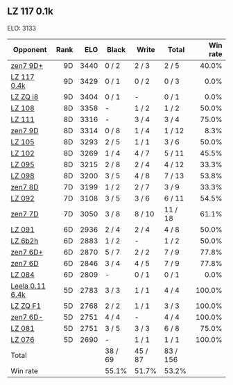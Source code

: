 ## LZ 117 0.1k ##

ELO: 3133

Opponent | Rank | ELO | Black | Write | Total | Win rate
---------|-----:|----:|-------|-------|-------|-------:
[zen7 9D+](zen7%209D+.md) | 9D | 3440 | 0 / 2 | 2 / 3 | 2 / 5 | 40.0%
[LZ 117 0.4k](LZ%20117%200.4k.md) | 9D | 3429 | 0 / 1 | 0 / 2 | 0 / 3 | 0.0%
[LZ ZQ i8](LZ%20ZQ%20i8.md) | 9D | 3404 | 0 / 1 | - | 0 / 1 | 0.0%
[LZ 108](LZ%20108.md) | 8D | 3358 | - | 1 / 2 | 1 / 2 | 50.0%
[LZ 111](LZ%20111.md) | 8D | 3316 | - | 3 / 4 | 3 / 4 | 75.0%
[zen7 9D](zen7%209D.md) | 8D | 3314 | 0 / 8 | 1 / 4 | 1 / 12 | 8.3%
[LZ 105](LZ%20105.md) | 8D | 3293 | 2 / 5 | 1 / 1 | 3 / 6 | 50.0%
[LZ 102](LZ%20102.md) | 8D | 3269 | 1 / 4 | 4 / 7 | 5 / 11 | 45.5%
[LZ 095](LZ%20095.md) | 8D | 3215 | 2 / 8 | 2 / 4 | 4 / 12 | 33.3%
[LZ 098](LZ%20098.md) | 8D | 3200 | 3 / 5 | 4 / 8 | 7 / 13 | 53.8%
[zen7 8D](zen7%208D.md) | 7D | 3199 | 1 / 2 | 2 / 7 | 3 / 9 | 33.3%
[LZ 092](LZ%20092.md) | 7D | 3108 | 3 / 5 | 3 / 6 | 6 / 11 | 54.5%
[zen7 7D](zen7%207D.md) | 7D | 3050 | 3 / 8 | 8 / 10 | 11 / 18 | 61.1%
[LZ 091](LZ%20091.md) | 6D | 2936 | 2 / 4 | 2 / 4 | 4 / 8 | 50.0%
[LZ 6b2h](LZ%206b2h.md) | 6D | 2883 | 1 / 2 | - | 1 / 2 | 50.0%
[zen7 6D+](zen7%206D+.md) | 6D | 2870 | 5 / 7 | 2 / 2 | 7 / 9 | 77.8%
[zen7 6D](zen7%206D.md) | 6D | 2846 | 3 / 4 | 4 / 5 | 7 / 9 | 77.8%
[LZ 084](LZ%20084.md) | 6D | 2809 | - | 0 / 1 | 0 / 1 | 0.0%
[Leela 0.11 6.4k](Leela%200.11%206.4k.md) | 5D | 2783 | 3 / 3 | 1 / 1 | 4 / 4 | 100.0%
[LZ ZQ F1](LZ%20ZQ%20F1.md) | 5D | 2768 | 2 / 2 | 1 / 1 | 3 / 3 | 100.0%
[zen7 6D-](zen7%206D-.md) | 5D | 2751 | 4 / 4 | - | 4 / 4 | 100.0%
[LZ 081](LZ%20081.md) | 5D | 2751 | 3 / 5 | 3 / 3 | 6 / 8 | 75.0%
[LZ 076](LZ%20076.md) | 5D | 2690 | - | 1 / 1 | 1 / 1 | 100.0%
Total | | | 38 / 69 | 45 / 87 | 83 / 156 | 
Win rate| | | 55.1% | 51.7% | 53.2% | 
